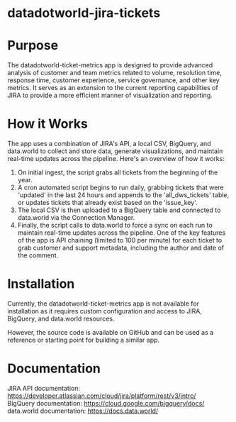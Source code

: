 # datadotworld-jira-tickets

# Purpose
The datadotworld-ticket-metrics app is designed to provide advanced analysis of customer and team metrics related to volume, resolution time, response time, customer experience, service governance, and other key metrics. It serves as an extension to the current reporting capabilities of JIRA to provide a more efficient manner of visualization and reporting.

# How it Works
The app uses a combination of JIRA's API, a local CSV, BigQuery, and data.world to collect and store data, generate visualizations, and maintain real-time updates across the pipeline. Here's an overview of how it works:

1. On initial ingest, the script grabs all tickets from the beginning of the year.
2. A cron automated script begins to run daily, grabbing tickets that were 'updated' in the last 24 hours and appends to the 'all_dws_tickets' table, or updates tickets that already exist based on the 'issue_key'.
3. The local CSV is then uploaded to a BigQuery table and connected to data.world via the Connection Manager.
4. Finally, the script calls to data.world to force a sync on each run to maintain real-time updates across the pipeline.
One of the key features of the app is API chaining (limited to 100 per minute) for each ticket to grab customer and support metadata, including the author and date of the comment.

# Installation
Currently, the datadotworld-ticket-metrics app is not available for installation as it requires custom configuration and access to JIRA, BigQuery, and data.world resources.

However, the source code is available on GitHub and can be used as a reference or starting point for building a similar app.

# Documentation
JIRA API documentation: https://developer.atlassian.com/cloud/jira/platform/rest/v3/intro/  
BigQuery documentation: https://cloud.google.com/bigquery/docs/  
data.world documentation: https://docs.data.world/
